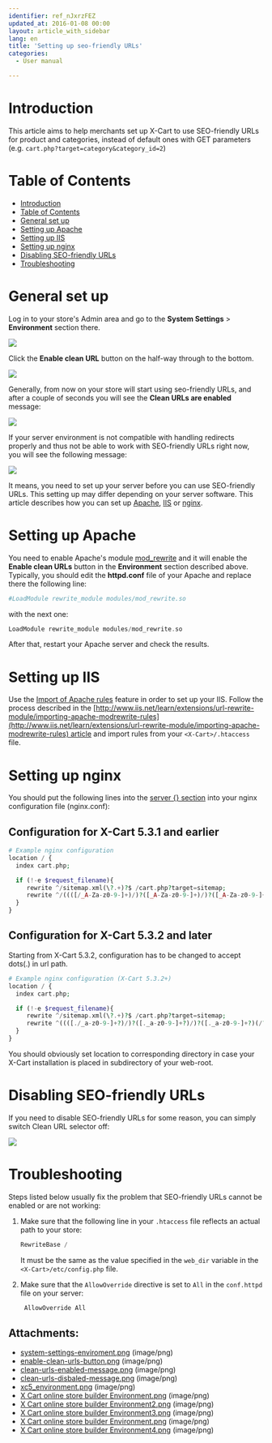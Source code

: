 ```yaml
---
identifier: ref_nJxrzFEZ
updated_at: 2016-01-08 00:00
layout: article_with_sidebar
lang: en
title: 'Setting up seo-friendly URLs'
categories:
  - User manual

---
```



# Introduction

This article aims to help merchants set up X-Cart to use SEO-friendly URLs for product and categories, instead of default ones with GET parameters (e.g. `cart.php?target=category&category_id=2`)

# Table of Contents

*   [Introduction](#introduction)
*   [Table of Contents](#table-of-contents)
*   [General set up](#general-set-up)
*   [Setting up Apache](#setting-up-apache)
*   [Setting up IIS](#setting-up-iis)
*   [Setting up nginx](#setting-up-nginx)
*   [Disabling SEO-friendly URLs](#disabling-seo-friendly-urls)
*   [Troubleshooting](#troubleshooting)

# General set up

Log in to your store's Admin area and go to the **System Settings** > **Environment** section there.

![]({{site.baseurl}}/attachments/7505785/8716521.png?effects=drop-shadow)

Click the **Enable clean URL** button on the half-way through to the bottom. 

![]({{site.baseurl}}/attachments/7505785/9437498.png?effects=drop-shadow)

Generally, from now on your store will start using seo-friendly URLs, and after a couple of seconds you will see the **Clean URLs are enabled** message:

![]({{site.baseurl}}/attachments/7505785/9437499.png?effects=drop-shadow)

If your server environment is not compatible with handling redirects properly and thus not be able to work with SEO-friendly URLs right now, you will see the following message: 

![]({{site.baseurl}}/attachments/7505785/9437500.png?effects=drop-shadow)

It means, you need to set up your server before you can use SEO-friendly URLs. This setting up may differ depending on your server software. This article describes how you can set up [Apache](#setting-up-apache), [IIS](#setting-up-iis) or [nginx](#setting-up-nginx).

# Setting up Apache

You need to enable Apache's module [mod_rewrite](http://httpd.apache.org/docs/current/mod/mod_rewrite.html) and it will enable the **Enable clean URLs** button in the **Environment** section described above. Typically, you should edit the **httpd.conf** file of your Apache and replace there the following line:

```php
#LoadModule rewrite_module modules/mod_rewrite.so
```

with the next one:

```php
LoadModule rewrite_module modules/mod_rewrite.so
```

After that, restart your Apache server and check the results.

# Setting up IIS

Use the [Import of Apache rules](http://www.iis.net/learn/extensions/url-rewrite-module/importing-apache-modrewrite-rules) feature in order to set up your IIS. Follow the process described in the [http://www.iis.net/learn/extensions/url-rewrite-module/importing-apache-modrewrite-rules](http://www.iis.net/learn/extensions/url-rewrite-module/importing-apache-modrewrite-rules) article and import rules from your `<X-Cart>/.htaccess` file.

# Setting up nginx

You should put the following lines into the [server {} section](http://nginx.org/en/docs/http/ngx_http_core_module.html#server) into your nginx configuration file (nginx.conf):

## Configuration for X-Cart 5.3.1 and earlier

```php
# Example nginx configuration
location / {
  index cart.php;

  if (!-e $request_filename){
     rewrite ^/sitemap.xml(\?.+)?$ /cart.php?target=sitemap;
     rewrite ^/((([/_A-Za-z0-9-]+)/)?([_A-Za-z0-9-]+)/)?([_A-Za-z0-9-]+)(/?)(\.([_A-Za-z0-9-]+))?$ /cart.php?url=$5&last=$4&rest=$3&ext=$7 last;
  }
}
```

## Configuration for X-Cart 5.3.2 and later

Starting from X-Cart 5.3.2, configuration has to be changed to accept dots(.) in url path.

```php
# Example nginx configuration (X-Cart 5.3.2+)
location / {
  index cart.php;

  if (!-e $request_filename){
     rewrite ^/sitemap.xml(\?.+)?$ /cart.php?target=sitemap;
     rewrite ^((([./_a-z0-9-]+?)/)?([._a-z0-9-]+?)/)?([._a-z0-9-]+?)(/?)(\.([_a-z0-9-]+))?$ /cart.php?url=$5&last=$4&rest=$3&ext=$7 last;
  }
}
```

You should obviously set location to corresponding directory in case your X-Cart installation is placed in subdirectory of your web-root.

# Disabling SEO-friendly URLs

If you need to disable SEO-friendly URLs for some reason, you can simply switch Clean URL selector off:

![]({{site.baseurl}}/attachments/7505785/9437502.png?effects=drop-shadow)

# Troubleshooting

Steps listed below usually fix the problem that SEO-friendly URLs cannot be enabled or are not working:

1.  Make sure that the following line in your `.htaccess` file reflects an actual path to your store: 

    ```php
    RewriteBase /
    ```

    It must be the same as the value specified in the `web_dir` variable in the `<X-Cart>/etc/config.php` file.

2.  Make sure that the `AllowOverride` directive is set to `All` in the `conf.httpd` file on your server: 

    ```php
     AllowOverride All
    ```

## Attachments:

* [system-settings-enviroment.png]({{site.baseurl}}/attachments/7505785/7995393.png) (image/png)
* [enable-clean-urls-button.png]({{site.baseurl}}/attachments/7505785/7995394.png) (image/png)
* [clean-urls-enabled-message.png]({{site.baseurl}}/attachments/7505785/7995395.png) (image/png)
* [clean-urls-disbaled-message.png]({{site.baseurl}}/attachments/7505785/7995396.png) (image/png)
* [xc5_environment.png]({{site.baseurl}}/attachments/7505785/8716521.png) (image/png)
* [X Cart online store builder Environment.png]({{site.baseurl}}/attachments/7505785/9437501.png) (image/png)
* [X Cart online store builder Environment2.png]({{site.baseurl}}/attachments/7505785/9437499.png) (image/png)
* [X Cart online store builder Environment3.png]({{site.baseurl}}/attachments/7505785/9437500.png) (image/png)
* [X Cart online store builder Environment.png]({{site.baseurl}}/attachments/7505785/9437498.png) (image/png)
* [X Cart online store builder Environment4.png]({{site.baseurl}}/attachments/7505785/9437502.png) (image/png)
